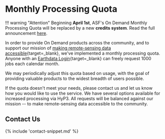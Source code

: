 # Monthly Processing Quota

!!! warning "Attention"
    Beginning **April 1st**, ASF's On Demand Monthly Processing Quota
    will be replaced by a new **credits system**.
    Read the full announcement [here](/using/credits).


In order to provide On Demand products across the community, and to support our mission of
[making remote-sensing data accessible](https://asf.alaska.edu/about-asf/ "https://asf.alaska.edu/about-asf/" ){target=_blank},
we've implemented a monthly processing quota. Anyone with an [Earthdata Login](https://urs.earthdata.nasa.gov/home "https://urs.earthdata.nasa.gov/home" ){target=_blank}
can freely request 1000 jobs each calendar month.

We may periodically adjust this quota based on usage, with the goal of
providing valuable products to the widest breadth of users possible.

If the quota doesn't meet your needs, please contact us and let us know how you
would like to use the service. We have several options available for increased
processing via HyP3. All requests will be balanced against our mission -- to make
remote-sensing data accessible to the community.

## Contact Us

{% include 'contact-snippet.md' %}

